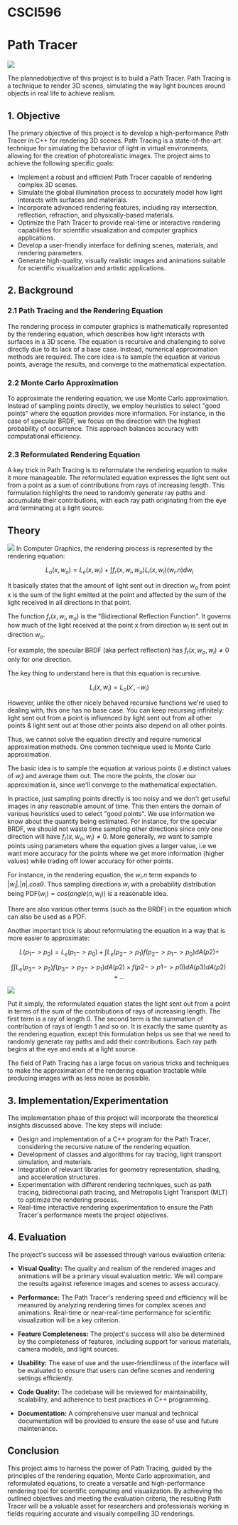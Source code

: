 # CSCI596

# Path Tracer

![](readme_images/internet_path_traced.jpg)

The plannedobjective of this project is to build a Path Tracer. Path Tracing is a technique to render 3D scenes, simulating the way light bounces around objects in real life to achieve realism.

## 1. Objective

The primary objective of this project is to develop a high-performance Path Tracer in C++ for rendering 3D scenes. Path Tracing is a state-of-the-art technique for simulating the behavior of light in virtual environments, allowing for the creation of photorealistic images. The project aims to achieve the following specific goals:

- Implement a robust and efficient Path Tracer capable of rendering complex 3D scenes.
- Simulate the global illumination process to accurately model how light interacts with surfaces and materials.
- Incorporate advanced rendering features, including ray intersection, reflection, refraction, and physically-based materials.
- Optimize the Path Tracer to provide real-time or interactive rendering capabilities for scientific visualization and computer graphics applications.
- Develop a user-friendly interface for defining scenes, materials, and rendering parameters.
- Generate high-quality, visually realistic images and animations suitable for scientific visualization and artistic applications.

## 2. Background

### 2.1 Path Tracing and the Rendering Equation

The rendering process in computer graphics is mathematically represented by the rendering equation, which describes how light interacts with surfaces in a 3D scene. The equation is recursive and challenging to solve directly due to its lack of a base case. Instead, numerical approximation methods are required. The core idea is to sample the equation at various points, average the results, and converge to the mathematical expectation.

### 2.2 Monte Carlo Approximation

To approximate the rendering equation, we use Monte Carlo approximation. Instead of sampling points directly, we employ heuristics to select "good points" where the equation provides more information. For instance, in the case of specular BRDF, we focus on the direction with the highest probability of occurrence. This approach balances accuracy with computational efficiency.

### 2.3 Reformulated Rendering Equation

A key trick in Path Tracing is to reformulate the rendering equation to make it more manageable. The reformulated equation expresses the light sent out from a point as a sum of contributions from rays of increasing length. This formulation highlights the need to randomly generate ray paths and accumulate their contributions, with each ray path originating from the eye and terminating at a light source.


## Theory

![](readme_images/Rendering_eq.png)
In Computer Graphics, the rendering process is represented by the rendering equation:

$$L_o(x, w_o) = L_e(x, w_i) + \int f_r(x, w_i, w_o)L_i(x, w_i)(w_i.n)dw_i$$

It basically states that the amount of light sent out in direction $w_o$ from point x is the sum of the light emitted at the point and affected by the sum of the light received in all directions in that point.

The function $f_r(x, w_i, w_o)$ is the "Bidirectional Reflection Function". It governs how much of the light received at the point x from direction $w_i$ is sent out in direction $w_o$.

For example, the specular BRDF (aka perfect reflection) has $f_r(x, w_o, w_i) \neq 0$ only for one direction.



The key thing to understand here is that this equation is recursive.

$$L_i(x, w_i) = L_o(x', -w_i)$$

However, unlike the other nicely behaved recursive functions we're used to dealing with, this one has no base case. You can keep recursing infinitely: light sent out from a point is influenced by light sent out from all other points & light sent out at those other points also depend on all other points.

Thus, we cannot solve the equation directly and require numerical approximation methods. One common technique used is Monte Carlo approximation. 

The basic idea is to sample the equation at various points (i.e distinct values of $w_i$) and average them out.  The more the points, the closer our approximation is, since we'll converge to the mathematical expectation.


In practice, just sampling points directly is too noisy and we don't get useful images in any reasonable amount of time. This then enters the domain of various heuristics used to select "good points". We use information we know about the quantity being estimated. For instance, for the specular BRDF, we should not waste time sampling other directions since only one direction will have $f_r(x, w_o, w_i) \neq 0$. More generally, we want to sample points using parameters where the equation gives a larger value, i.e we want more accuracy for the points where we get more information (higher values) while trading off lower accuracy for other points.

For instance, in the rendering equation, the $w_i.n$ term expands to $|w_i| .| n |.cos \theta$. Thus sampling directions $w_i$ with a probability distribution being PDF($w_i) = cos(angle(n, w_i))$ is a reasonable idea.

There are also various other terms (such as the BRDF) in the equation which can also be used as a PDF. 


Another important trick is about reformulating the equation  in a way that is more easier to approximate:

$$L(p_1 -> p_0) = L_e(p_1 -> p_0) + \int L_e(p_2->p_1) f(p_2 -> p_1 -> p_0) dA(p2) + $$

$$\int \int L_e(p_3->p_2) f(p_3 -> p_2 -> p_1) dA(p2) \times f(p2 -> p1 -> p0) dA(p3)dA(p2) + \dots$$ 


![](readme_images/pbrt_1.png)
 
 Put it simply, the reformulated equation states the light sent out from a point in terms of the sum of the contributions of rays of increasing length. The first term is a ray of length 0. The second term is the summation of contribution of rays of length 1 and so on. It is exactly the same quantity as the rendering equation, except this formulation helps us see that we need to randomly generate ray paths and add their contributions. Each ray path begins at the eye and ends at a light source.

The field of Path Tracing has a large focus on various tricks and techniques to make the approximation of the rendering equation tractable while producing images with as less noise as possible.

## 3. Implementation/Experimentation

The implementation phase of this project will incorporate the theoretical insights discussed above. The key steps will include:

- Design and implementation of a C++ program for the Path Tracer, considering the recursive nature of the rendering equation.
- Development of classes and algorithms for ray tracing, light transport simulation, and materials.
- Integration of relevant libraries for geometry representation, shading, and acceleration structures.
- Experimentation with different rendering techniques, such as path tracing, bidirectional path tracing, and Metropolis Light Transport (MLT) to optimize the rendering process.
- Real-time interactive rendering experimentation to ensure the Path Tracer's performance meets the project objectives.

## 4. Evaluation

The project's success will be assessed through various evaluation criteria:

- **Visual Quality:** The quality and realism of the rendered images and animations will be a primary visual evaluation metric. We will compare the results against reference images and scenes to assess accuracy.

- **Performance:** The Path Tracer's rendering speed and efficiency will be measured by analyzing rendering times for complex scenes and animations. Real-time or near-real-time performance for scientific visualization will be a key criterion.

- **Feature Completeness:** The project's success will also be determined by the completeness of features, including support for various materials, camera models, and light sources.

- **Usability:** The ease of use and the user-friendliness of the interface will be evaluated to ensure that users can define scenes and rendering settings efficiently.

- **Code Quality:** The codebase will be reviewed for maintainability, scalability, and adherence to best practices in C++ programming.

- **Documentation:** A comprehensive user manual and technical documentation will be provided to ensure the ease of use and future maintenance.

## Conclusion

This project aims to harness the power of Path Tracing, guided by the principles of the rendering equation, Monte Carlo approximation, and reformulated equations, to create a versatile and high-performance rendering tool for scientific computing and visualization. By achieving the outlined objectives and meeting the evaluation criteria, the resulting Path Tracer will be a valuable asset for researchers and professionals working in fields requiring accurate and visually compelling 3D renderings.
